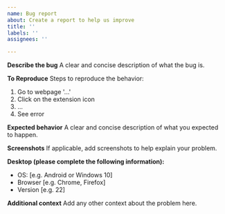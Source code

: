 ```yaml
---
name: Bug report
about: Create a report to help us improve
title: ''
labels: ''
assignees: ''

---
```


**Describe the bug**
A clear and concise description of what the bug is.

**To Reproduce**
Steps to reproduce the behavior:
1. Go to webpage '...'
2. Click on the extension icon
3. ...
4. See error

**Expected behavior**
A clear and concise description of what you expected to happen.

**Screenshots**
If applicable, add screenshots to help explain your problem.

**Desktop (please complete the following information):**
 - OS: [e.g. Android or Windows 10]
 - Browser [e.g. Chrome, Firefox]
 - Version [e.g. 22]

**Additional context**
Add any other context about the problem here.
